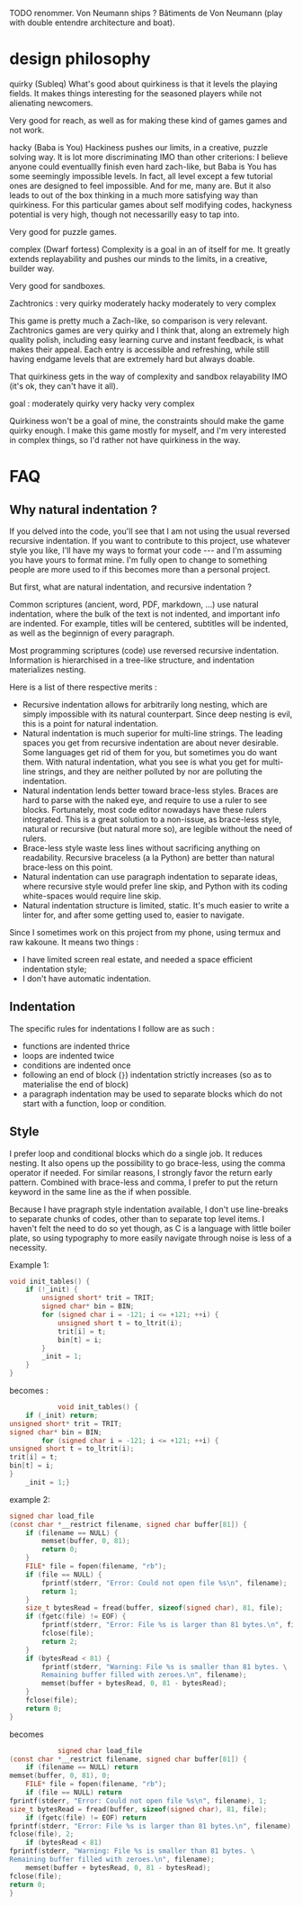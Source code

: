 TODO renommer.
Von Neumann ships ? Bâtiments de Von Neumann (play with double entendre architecture and boat).

# design philosophy

quirky (Subleq)
What's good about quirkiness is that it levels the playing fields. It makes things interesting for the seasoned players while not alienating newcomers.

Very good for reach, as well as for making these kind of games games and not work.

hacky (Baba is You)
Hackiness pushes our limits, in a creative, puzzle solving way. It is lot more discriminating IMO than other criterions: I believe anyone could eventuallly finish even hard zach-like, but Baba is You has some seemingly impossible levels. In fact, all level except a few tutorial ones are designed to feel impossible. And for me, many are.
But it also leads to out of the box thinking in a much more satisfying way than quirkiness.
For this particular games about self modifying codes, hackyness potential is very high, though not necessarilly easy to tap into.

Very good for puzzle games.

complex (Dwarf fortess)
Complexity is a goal in an of itself for me. It greatly extends replayability and pushes our minds to the limits, in a creative, builder way.

Very good for sandboxes.

Zachtronics :
very quirky
moderately hacky
moderately to very complex

This game is pretty much a Zach-like, so comparison is very relevant.
Zachtronics games are very quirky and I think that, along an extremely high quality polish, including easy learning curve and instant feedback, is what makes their appeal. Each entry is accessible and refreshing, while still having endgame levels that are extremely hard but always doable.

That quirkiness gets in the way of complexity and sandbox relayability IMO (it's ok, they can't have it all).

goal :
moderately quirky
very hacky
very complex 

Quirkiness won't be a goal of mine, the constraints should make the game quirky enough. I make this game mostly for myself, and I'm very interested in complex things, so I'd rather not have quirkiness in the way.

# FAQ
## Why natural indentation ?
If you delved into the code, you'll see that I am not using the usual reversed recursive indentation. If you want to contribute to this project, use whatever style you like, I'll have my ways to format your code --- and I'm assuming you have yours to format mine. I'm fully open to change to something people are more used to if this becomes more than a personal project.

But first, what are natural indentation, and recursive indentation ?

Common scriptures (ancient, word, PDF, markdown, ...) use natural indentation, where the bulk of the text is not indented, and important info are indented. For example, titles will be centered, subtitles will be indented, as well as the beginnign of every paragraph.

Most programming scriptures (code) use reversed recursive indentation. Information is hierarchised in a tree-like structure, and indentation materializes nesting.

Here is a list of there respective merits :
- Recursive indentation allows for arbitrarily long nesting, which are simply impossible with its natural counterpart. Since deep nesting is evil, this is a point for natural indentation.
- Natural indentation is much superior for multi-line strings. The leading spaces you get from recursive indentation are about never desirable. Some languages get rid of them for you, but sometimes you do want them. With natural indentation, what you see is what you get for multi-line strings, and they are neither polluted by nor are polluting the indentation.
- Natural indentation lends better toward brace-less styles. Braces are hard to parse with the naked eye, and require to use a ruler to see blocks. Fortunately, most code editor nowadays have these rulers integrated. This is a great solution to a non-issue, as brace-less style, natural or recursive (but natural more so), are legible without the need of rulers.
- Brace-less style waste less lines without sacrificing anything on readability. Recursive braceless (a la Python) are better than natural brace-less on this point.
- Natural indentation can use paragraph indentation to separate ideas, where recursive style would prefer line skip, and Python with its coding white-spaces would require line skip.
- Natural indentation structure is limited, static. It's much easier to write a linter for, and after some getting used to, easier to navigate.

Since I sometimes work on this project from my phone, using termux and raw kakoune. It means two things :
- I have limited screen real estate, and needed a space efficient indentation style;
- I don't have automatic indentation.

## Indentation
The specific rules for indentations I follow are as such :
- functions are indented thrice
- loops are indented twice
- conditions are indented once
- following an end of block (`}`) indentation strictly increases (so as to materialise the end of block)
- a paragraph indentation may be used to separate blocks which do not start with a function, loop or condition.

## Style
I prefer loop and conditional blocks which do a single job. It reduces nesting. It also opens up the possibility to go brace-less, using the comma operator if needed. For similar reasons, I strongly favor the return early pattern. Combined with brace-less and comma, I prefer to put the return keyword in the same line as the if when possible.

Because I have pragraph style indentation available, I don't use line-breaks to separate chunks of codes, other than to separate top level items. I haven't felt the need to do so yet though, as C is a language with little boiler plate, so using typography to more easily navigate through noise is less of a necessity.

Example 1:
```C
void init_tables() {
    if (!_init) {
        unsigned short* trit = TRIT;
        signed char* bin = BIN;
        for (signed char i = -121; i <= +121; ++i) {
            unsigned short t = to_ltrit(i);
            trit[i] = t;
            bin[t] = i;
        }
        _init = 1;
    }
}
```
becomes :
```C
            void init_tables() {
    if (_init) return;
unsigned short* trit = TRIT;
signed char* bin = BIN;
        for (signed char i = -121; i <= +121; ++i) {
unsigned short t = to_ltrit(i);
trit[i] = t;
bin[t] = i;
}
    _init = 1;}
```

example 2:
```C
signed char load_file
(const char *__restrict filename, signed char buffer[81]) {
    if (filename == NULL) {
        memset(buffer, 0, 81);
        return 0;
    }
    FILE* file = fopen(filename, "rb");
    if (file == NULL) {
        fprintf(stderr, "Error: Could not open file %s\n", filename);
        return 1;
    }
    size_t bytesRead = fread(buffer, sizeof(signed char), 81, file);
    if (fgetc(file) != EOF) {
        fprintf(stderr, "Error: File %s is larger than 81 bytes.\n", filename);
        fclose(file);
        return 2;
    }
    if (bytesRead < 81) {
        fprintf(stderr, "Warning: File %s is smaller than 81 bytes. \
        Remaining buffer filled with zeroes.\n", filename);
        memset(buffer + bytesRead, 0, 81 - bytesRead);
    }
    fclose(file);
    return 0;
}
```
becomes
```C
            signed char load_file
(const char *__restrict filename, signed char buffer[81]) {
    if (filename == NULL) return
memset(buffer, 0, 81), 0;
    FILE* file = fopen(filename, "rb");
    if (file == NULL) return
fprintf(stderr, "Error: Could not open file %s\n", filename), 1;
size_t bytesRead = fread(buffer, sizeof(signed char), 81, file);
    if (fgetc(file) != EOF) return
fprintf(stderr, "Error: File %s is larger than 81 bytes.\n", filename),
fclose(file), 2;
    if (bytesRead < 81)
fprintf(stderr, "Warning: File %s is smaller than 81 bytes. \
Remaining buffer filled with zeroes.\n", filename);
    memset(buffer + bytesRead, 0, 81 - bytesRead);
fclose(file);
return 0;
}
```
